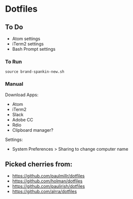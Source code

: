 # Dotfiles

## To Do
- Atom settings
- iTerm2 settings
- Bash Prompt settings

### To Run
`source brand-spankin-new.sh`

### Manual
Download Apps:
- Atom
- iTerm2
- Slack
- Adobe CC
- Rdio
- Clipboard manager?

Settings:
- System Preferences > Sharing to change computer name

## Picked cherries from:
- https://github.com/paulmillr/dotfiles
- https://github.com/holman/dotfiles
- https://github.com/paulirish/dotfiles
- https://github.com/alrra/dotfiles
